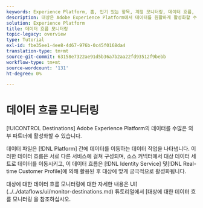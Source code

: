 ```yaml
---
keywords: Experience Platform, 홈, 인기 있는 항목, 계정 모니터링, 데이터 흐름, 데이터 흐름, 대상 모니터링
description: 대상은 Adobe Experience Platform에서 데이터를 원활하게 활성화할 수 있도록 대상 플랫폼과의 사전 구축된 통합입니다. 대상을 사용하여 크로스채널 마케팅 캠페인, 이메일 캠페인, 타깃팅된 광고 및 기타 여러 가지 사용 사례에 대해 알려진 데이터와 알 수 없는 데이터를 활성화할 수 있습니다.
solution: Experience Platform
title: 데이터 흐름 모니터링
topic-legacy: overview
type: Tutorial
exl-id: fbe35ee1-4ee8-4d67-976b-0c45f0168da4
translation-type: tm+mt
source-git-commit: 63158e7322ae91d5b36a7b2aa22fd93512f9bebb
workflow-type: tm+mt
source-wordcount: '131'
ht-degree: 0%

---
```


# 데이터 흐름 모니터링

[!UICONTROL Destinations] Adobe Experience Platform의 데이터를 수많은 외부 파트너에 활성화할 수 있습니다.

데이터 파일은 [!DNL Platform] 간에 데이터를 이동하는 데이터 작업을 나타냅니다. 이러한 데이터 흐름은 서로 다른 서비스에 걸쳐 구성되며, 소스 커넥터에서 대상 데이터 세트로 데이터를 이동시키고, 이 데이터 흐름은 [!DNL Identity Service] 및[!DNL Real-time Customer Profile]에 의해 활용된 후 대상에 맞게 궁극적으로 활성화됩니다.

대상에 대한 데이터 흐름 모니터링에 대한 자세한 내용은 UI](../../dataflows/ui/monitor-destinations.md) 튜토리얼에서 [대상에 대한 데이터 흐름 모니터링 을 참조하십시오.
